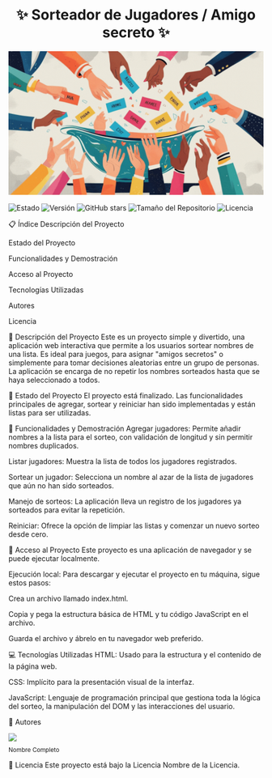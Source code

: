 <h1 align="center"> ✨ Sorteador de Jugadores / Amigo secreto ✨ </h1>
<!-- Si tienes un logo o una imagen de portada, agrégala aquí. -->


<p align="center">
<img src="https://github.com/retutux-arch/challenge-amigo-secreto_esp-main/blob/main/assets/Portada%20Juego%20amigo%20secreto.gif?raw=true)" alt="Una imagen que representa un sorteo o el logo de la aplicación">
</p>


![Estado](https://img.shields.io/badge/Estado-Finalizado-success)
![Versión](https://img.shields.io/badge/Versi%C3%B3n-1.0-blue)
![GitHub stars](https://img.shields.io/github/stars/retutux-arch/challenge-amigo-secreto_esp-main?style=social)
![Tamaño del Repositorio](https://img.shields.io/github/repo-size/retutux-arch/challenge-amigo-secreto_esp-main)
![Licencia](https://img.shields.io/github/license/retutux-arch/challenge-amigo-secreto_esp-main)

📋 Índice
Descripción del Proyecto

Estado del Proyecto

Funcionalidades y Demostración

Acceso al Proyecto

Tecnologías Utilizadas

Autores

Licencia

📝 Descripción del Proyecto
Este es un proyecto simple y divertido, una aplicación web interactiva que permite a los usuarios sortear nombres de una lista. Es ideal para juegos, para asignar "amigos secretos" o simplemente para tomar decisiones aleatorias entre un grupo de personas. La aplicación se encarga de no repetir los nombres sorteados hasta que se haya seleccionado a todos.

🚧 Estado del Proyecto
El proyecto está finalizado. Las funcionalidades principales de agregar, sortear y reiniciar han sido implementadas y están listas para ser utilizadas.

:hammer: Funcionalidades y Demostración
Agregar jugadores: Permite añadir nombres a la lista para el sorteo, con validación de longitud y sin permitir nombres duplicados.

Listar jugadores: Muestra la lista de todos los jugadores registrados.

Sortear un jugador: Selecciona un nombre al azar de la lista de jugadores que aún no han sido sorteados.

Manejo de sorteos: La aplicación lleva un registro de los jugadores ya sorteados para evitar la repetición.

Reiniciar: Ofrece la opción de limpiar las listas y comenzar un nuevo sorteo desde cero.

<!-- Si tienes un GIF o un video de demostración, agrégalo aquí. -->

📁 Acceso al Proyecto
Este proyecto es una aplicación de navegador y se puede ejecutar localmente.

Ejecución local:
Para descargar y ejecutar el proyecto en tu máquina, sigue estos pasos:

Crea un archivo llamado index.html.

Copia y pega la estructura básica de HTML y tu código JavaScript en el archivo.

Guarda el archivo y ábrelo en tu navegador web preferido.

💻 Tecnologías Utilizadas
HTML: Usado para la estructura y el contenido de la página web.

CSS: Implícito para la presentación visual de la interfaz.

JavaScript: Lenguaje de programación principal que gestiona toda la lógica del sorteo, la manipulación del DOM y las interacciones del usuario.

🤝 Autores
<!-- Aquí es donde te agregas a ti mismo y a cualquier colaborador. -->

<img src="URL_DE_TU_FOTO_DE_PERFIL" width=100><br><sub>Nombre Completo</sub>

📄 Licencia
Este proyecto está bajo la Licencia Nombre de la Licencia.
